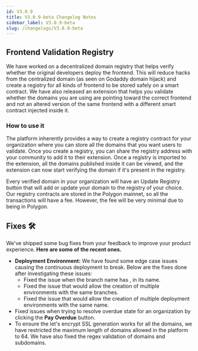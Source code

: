 ```yaml
---
id: V3.0.9
title: V3.0.9-beta Changelog Notes
sidebar_label: V3.0.9-beta
slug: /changelogs/V3.0.9-beta
---
```


## Frontend Validation Registry

We have worked on a decentralized domain registry that helps verify whether the original developers deploy the frontend. This will reduce hacks from the centralized domain (as seen on Godaddy domain hijack) and create a registry for all kinds of frontend to be stored safely on a smart contract. We have also released an extension that helps you validate whether the domains you are using are pointing toward the correct frontend and not an altered version of the same frontend with a different smart contract injected inside it.

### How to use it

The platform inherently provides a way to create a registry contract for your organization where you can store all the domains that you want users to validate. Once you create a registry, you can share the registry address with your community to add it to their extension. Once a registry is imported to the extension, all the domains published inside it can be viewed, and the extension can now start verifying the domain if it's present in the registry.

Every verified domain in your organization will have an Update Registry button that will add or update your domain to the registry of your choice. Our registry contracts are stored in the Polygon mainnet, so all the transactions will have a fee. However, the fee will be very minimal due to being in Polygon.

## Fixes 🛠

We've shipped some bug fixes from your feedback to improve your product experience.
**Here are some of the recent ones.**

- **Deployment Environment:** We have found some edge case issues causing the continuous deployment to break. Below are the fixes done after investigating these issues:
  - Fixed the issue when the branch name has , in its name.
  - Fixed the issue that would allow the creation of multiple environments with the same branches.
  - Fixed the issue that would allow the creation of multiple deployment environments with the same name.
- Fixed issues when trying to resolve overdue state for an organization by clicking the **Pay Overdue** button.
- To ensure the let's encrypt SSL generation works for all the domains, we have restricted the maximum length of domains allowed in the platform to 64. We have also fixed the regex validation of domains and subdomains.
